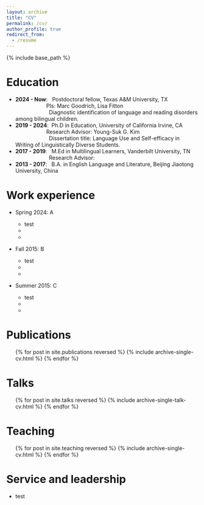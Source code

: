 ```yaml
---
layout: archive
title: "CV"
permalink: /cv/
author_profile: true
redirect_from:
  - /resume
---
```


{% include base_path %}

Education
======
* **2024 - Now**: &nbsp; Postdoctoral fellow, Texas A&M University, TX  
&emsp;&emsp;&emsp;&emsp;&emsp;&ensp; PIs: Marc Goodrich, Lisa Fitton  
&emsp;&emsp;&emsp;&emsp;&emsp;&emsp; Diagnostic identification of language and reading disorders among bilingual children.
* **2019 - 2024**:&nbsp; Ph.D in Education, University of California Irvine, CA  
&emsp;&emsp;&emsp;&emsp;&emsp;&ensp; Research Advisor: Young-Suk G. Kim  
&emsp;&emsp;&emsp;&emsp;&emsp;&emsp; Dissertation title: Language Use and Self-efficacy in Writing of Linguistically Diverse Students.
* **2017 - 2019**: &nbsp; M.Ed in Multilingual Learners, Vanderbilt University, TN  
&emsp;&emsp;&emsp;&emsp;&emsp;&emsp; Research Advisor: 
* **2013 - 2017**: &nbsp; B.A. in English Language and Literature, Beijing Jiaotong University, China

Work experience
======
* Spring 2024: A
  * test
  * 
  * 

* Fall 2015: B
  * test
  * 
  * 

* Summer 2015: C
  * test
  * 
  * 
  
Publications
======
  <ul>{% for post in site.publications reversed %}
    {% include archive-single-cv.html %}
  {% endfor %}</ul>
  
Talks
======
  <ul>{% for post in site.talks reversed %}
    {% include archive-single-talk-cv.html  %}
  {% endfor %}</ul>
  
Teaching
======
  <ul>{% for post in site.teaching reversed %}
    {% include archive-single-cv.html %}
  {% endfor %}</ul>
  
Service and leadership
======
* test

